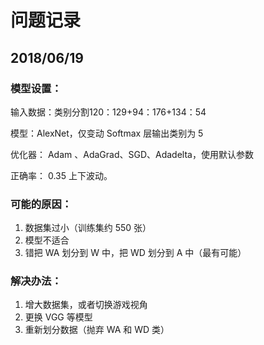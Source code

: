 # 问题记录

## 2018/06/19

### 模型设置：

输入数据：类别分割120：129+94：176+134：54

模型：AlexNet，仅变动 Softmax 层输出类别为 5

优化器： Adam 、AdaGrad、SGD、Adadelta，使用默认参数

正确率： 0.35 上下波动。

### 可能的原因：

1. 数据集过小（训练集约 550 张）
2. 模型不适合
3. 错把 WA 划分到 W 中，把 WD 划分到 A 中（最有可能）

### 解决办法：

1. 增大数据集，或者切换游戏视角
2. 更换 VGG 等模型
3. 重新划分数据（抛弃 WA 和 WD 类）
